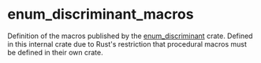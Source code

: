enum_discriminant_macros
========================

Definition of the macros published by the
[enum_discriminant](https://crates.io/crates/enum_discriminant) crate. Defined in this
internal crate due to Rust's restriction that procedural macros must be defined in their
own crate.
